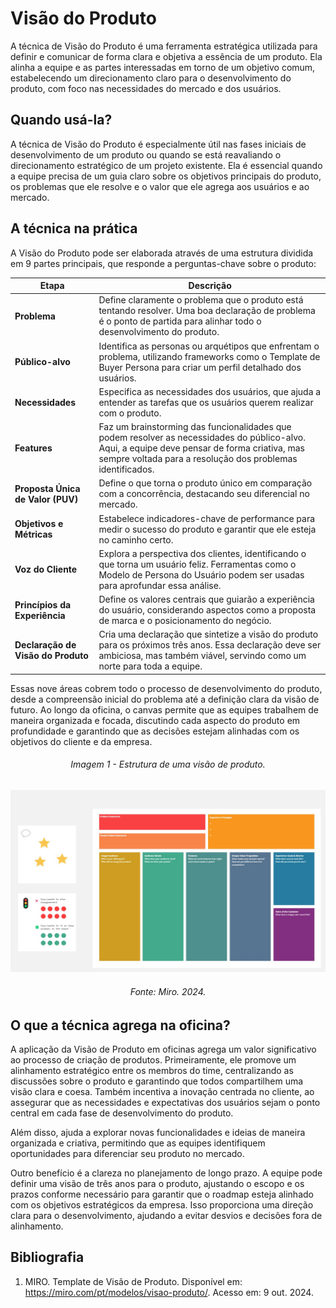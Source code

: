 # Visão do Produto

A técnica de Visão do Produto é uma ferramenta estratégica utilizada para definir e comunicar de forma clara e objetiva a essência de um produto. Ela alinha a equipe e as partes interessadas em torno de um objetivo comum, estabelecendo um direcionamento claro para o desenvolvimento do produto, com foco nas necessidades do mercado e dos usuários.

## Quando usá-la?

A técnica de Visão do Produto é especialmente útil nas fases iniciais de desenvolvimento de um produto ou quando se está reavaliando o direcionamento estratégico de um projeto existente. Ela é essencial quando a equipe precisa de um guia claro sobre os objetivos principais do produto, os problemas que ele resolve e o valor que ele agrega aos usuários e ao mercado.

## A técnica na prática

A Visão do Produto pode ser elaborada através de uma estrutura dividida em 9 partes principais, que responde a perguntas-chave sobre o produto:

| Etapa                         | Descrição                                                                 |
|-------------------------------|---------------------------------------------------------------------------|
| **Problema**                  | Define claramente o problema que o produto está tentando resolver. Uma boa declaração de problema é o ponto de partida para alinhar todo o desenvolvimento do produto. |
| **Público-alvo**              | Identifica as personas ou arquétipos que enfrentam o problema, utilizando frameworks como o Template de Buyer Persona para criar um perfil detalhado dos usuários. |
| **Necessidades**              | Especifica as necessidades dos usuários, que ajuda a entender as tarefas que os usuários querem realizar com o produto. |
| **Features**                  | Faz um brainstorming das funcionalidades que podem resolver as necessidades do público-alvo. Aqui, a equipe deve pensar de forma criativa, mas sempre voltada para a resolução dos problemas identificados. |
| **Proposta Única de Valor (PUV)** | Define o que torna o produto único em comparação com a concorrência, destacando seu diferencial no mercado. |
| **Objetivos e Métricas**      | Estabelece indicadores-chave de performance para medir o sucesso do produto e garantir que ele esteja no caminho certo. |
| **Voz do Cliente**      | Explora a perspectiva dos clientes, identificando o que torna um usuário feliz. Ferramentas como o Modelo de Persona do Usuário podem ser usadas para aprofundar essa análise. |
| **Princípios da Experiência**  | Define os valores centrais que guiarão a experiência do usuário, considerando aspectos como a proposta de marca e o posicionamento do negócio. |
| **Declaração de Visão do Produto** | Cria uma declaração que sintetize a visão do produto para os próximos três anos. Essa declaração deve ser ambiciosa, mas também viável, servindo como um norte para toda a equipe. |

Essas nove áreas cobrem todo o processo de desenvolvimento do produto, desde a compreensão inicial do problema até a definição clara da visão de futuro. Ao longo da oficina, o canvas permite que as equipes trabalhem de maneira organizada e focada, discutindo cada aspecto do produto em profundidade e garantindo que as decisões estejam alinhadas com os objetivos do cliente e da empresa.

<h6 align="center">Imagem 1 - Estrutura de uma visão de produto.</h6>

![cnpImg](assets/visaoProduto.png)

<h6 align="center">Fonte: Miro. 2024. </a></h6>

## O que a técnica agrega na oficina?

A aplicação da Visão de Produto em oficinas agrega um valor significativo ao processo de criação de produtos. Primeiramente, ele promove um alinhamento estratégico entre os membros do time, centralizando as discussões sobre o produto e garantindo que todos compartilhem uma visão clara e coesa. Também incentiva a inovação centrada no cliente, ao assegurar que as necessidades e expectativas dos usuários sejam o ponto central em cada fase de desenvolvimento do produto.

Além disso, ajuda a explorar novas funcionalidades e ideias de maneira organizada e criativa, permitindo que as equipes identifiquem oportunidades para diferenciar seu produto no mercado. 

Outro benefício é a clareza no planejamento de longo prazo. A equipe pode definir uma visão de três anos para o produto, ajustando o escopo e os prazos conforme necessário para garantir que o roadmap esteja alinhado com os objetivos estratégicos da empresa. Isso proporciona uma direção clara para o desenvolvimento, ajudando a evitar desvios e decisões fora de alinhamento.


## Bibliografia
1. MIRO. Template de Visão de Produto. Disponível em: https://miro.com/pt/modelos/visao-produto/. Acesso em: 9 out. 2024.
